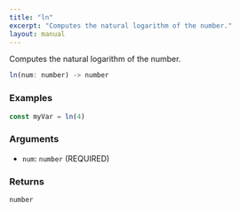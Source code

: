 ```yaml
---
title: "ln"
excerpt: "Computes the natural logarithm of the number."
layout: manual
---
```


Computes the natural logarithm of the number.



```js
ln(num: number) -> number
```

### Examples

```js
const myVar = ln(4)
```

### Arguments

* `num`: `number` (REQUIRED)

### Returns

`number`



